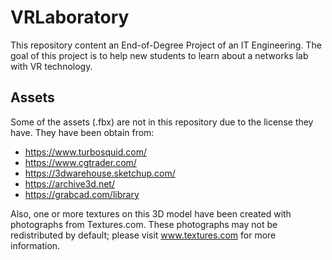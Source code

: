 # VRLaboratory

This repository content an End-of-Degree Project of an IT Engineering. The goal of this project is to help new students to learn about a networks lab with VR technology.

## Assets
Some of the assets (.fbx) are not in this repository due to the license they have. 
They have been obtain from:
* https://www.turbosquid.com/
* https://www.cgtrader.com/
* https://3dwarehouse.sketchup.com/
* https://archive3d.net/
* https://grabcad.com/library

Also, one or more textures on this 3D model have been created with photographs from Textures.com. These photographs may not be redistributed by default; please visit www.textures.com for more information.

